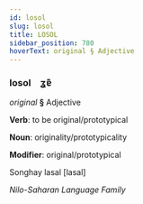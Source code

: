 ```yaml
---
id: losol
slug: losol
title: LOSOL
sidebar_position: 780
hoverText: original § Adjective
---
```


### losol&emsp;<span kind="abugida">ʓɐ͊</span>

*original* **§** Adjective

**Verb**: to be original/prototypical

**Noun**: originality/prototypicality

**Modifier**: original/prototypical

Songhay lasal [lasal]

*Nilo-Saharan Language Family*